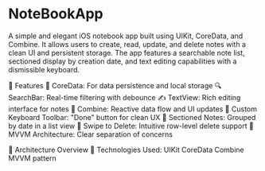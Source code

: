 # NoteBookApp
A simple and elegant iOS notebook app built using UIKit, CoreData, and Combine. It allows users to create, read, update, and delete notes with a clean UI and persistent storage. The app features a searchable note list, sectioned display by creation date, and text editing capabilities with a dismissible keyboard.

📱 Features
🧠 CoreData: For data persistence and local storage
🔍 SearchBar: Real-time filtering with debounce
✍️ TextView: Rich editing interface for notes
🧹 Combine: Reactive data flow and UI updates
🧰 Custom Keyboard Toolbar: "Done" button for clean UX
🧾 Sectioned Notes: Grouped by date in a list view
🧼 Swipe to Delete: Intuitive row-level delete support
📌 MVVM Architecture: Clear separation of concerns


🧱 Architecture Overview
🔧 Technologies Used:
UIKit
CoreData
Combine
MVVM pattern
